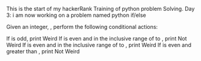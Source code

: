 This is the start of my hackerRank Training of python problem Solving.
Day 3:
i am now working on a problem named python if/else

Given an integer, , perform the following conditional actions:

If  is odd, print Weird
If  is even and in the inclusive range of  to , print Not Weird
If  is even and in the inclusive range of  to , print Weird
If  is even and greater than , print Not Weird
